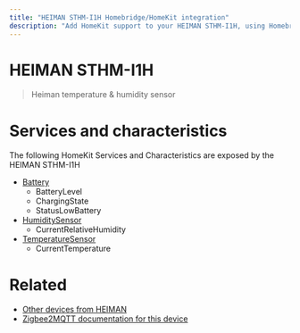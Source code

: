 ```yaml
---
title: "HEIMAN STHM-I1H Homebridge/HomeKit integration"
description: "Add HomeKit support to your HEIMAN STHM-I1H, using Homebridge, Zigbee2MQTT and homebridge-z2m."
---
```

<!---
This file has been GENERATED using src/docgen/docgen.ts
DO NOT EDIT THIS FILE MANUALLY!
-->
# HEIMAN STHM-I1H
> Heiman temperature & humidity sensor


# Services and characteristics
The following HomeKit Services and Characteristics are exposed by
the HEIMAN STHM-I1H

* [Battery](../../battery.md)
  * BatteryLevel
  * ChargingState
  * StatusLowBattery
* [HumiditySensor](../../sensors.md)
  * CurrentRelativeHumidity
* [TemperatureSensor](../../sensors.md)
  * CurrentTemperature


# Related
* [Other devices from HEIMAN](../index.md#heiman)
* [Zigbee2MQTT documentation for this device](https://www.zigbee2mqtt.io/devices/STHM-I1H.html)